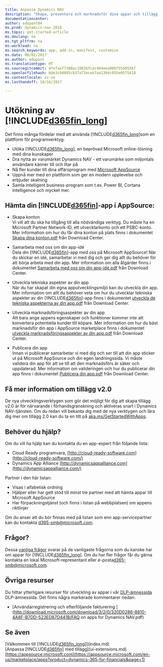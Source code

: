 ```yaml
---
title: Anpassa Dynamics NAV
description: "Skapa, presentera och marknadsför dina appar och tillägg för Dynamics NAV."
documentationcenter: 
author: edupont04
ms.prod: dynamics-nav-2018
ms.topic: get-started-article
ms.devlang: na
ms.tgt_pltfrm: na
ms.workload: na
ms.search.keywords: app, add-in, manifest, customize
ms.date: 06/02/2017
ms.author: edupont
ms.translationtype: HT
ms.sourcegitcommit: 4fefaef7380ac10836fcac404eea006f55d8556f
ms.openlocfilehash: 6de3c94885cb37a73eceb7aa139dc055e0575418
ms.contentlocale: sv-se
ms.lasthandoff: 10/16/2017

---
```

# <a name="extending-included365finlongincludesd365finlongmdmd"></a>Utökning av [!INCLUDE[d365fin_long](includes/d365fin_long_md.md)]
Det finns många fördelar med att använda [!INCLUDE[d365fin_long](includes/d365fin_long_md.md)]som en plattform för programverktyg:

* Utöka [!INCLUDE[d365fin_long](includes/d365fin_long_md.md)], en beprövad Microsoft online-lösning med dina kunskaper  
* Dra nytta av varumärket Dynamics NAV - ett varumärke som miljontals användare känner till och litar på  
* Nå fler kunder till dina affärsprogram med [Microsoft AppSource](https://appsource.microsoft.com/)  
* Uppnå mer med en plattform som ger en modern upplevelse och erbjuder skalning  
* Samla intelligent business-program som t.ex. Power BI, Cortana Intelligence och mycket mer.  

## <a name="to-bring-your-included365finincludesd365finmdmd-app-into-appsource"></a>Hämta din [!INCLUDE[d365fin](includes/d365fin_md.md)]-app i AppSource:
+ Skapa konton  
Vi vill att du ska ha tillgång till alla nödvändiga verktyg. Du måste ha en Microsoft Partner Network-ID, ett utvecklarkonto och ett PSBC-konto.
Mer information om hur du får dina konton på plats finns i dokumentet [Skapa dina konton.pdf](https://go.microsoft.com/fwlink/?linkid=841514) från Download Center.

+ Samarbeta med oss om din app-idé  
Dela din [!INCLUDE[d365fin](includes/d365fin_md.md)]-app med oss på Microsoft AppSource! När du skickar en idé, samarbetar vi med dig och ger dig allt du behöver för att börja arbeta med din app.
Mer information om alla åtgärder finns i dokumentet [Samarbeta med oss om din app-idé.pdf](https://go.microsoft.com/fwlink/?linkid=841515) från Download Center.

+ Utveckla tekniska aspekter av din app    
När du har skapat din egna apputvecklingsmiljö kan du utveckla din app.
Mer information om allt du behöver veta om hur du utvecklar tekniska aspekter av din [!INCLUDE[d365fin](includes/d365fin_md.md)]-app finns i dokumentet [utveckla de tekniska aspekterna av din app.pdf](https://go.microsoft.com/fwlink/?linkid=841516) från Download Center.

+ Utveckla marknadsföringsaspekter av din app  
Att bara ange appens egenskaper och funktioner kommer inte att konvertera potentiella kunder till köpare. Mer information om hur du bäst marknadsför din app i AppSource marketplace finns i dokumentet [utveckla marknadsföringsaspekter av din app.pdf](https://go.microsoft.com/fwlink/?linkid=841518) från Download Center.

+ Publicera din app  
Innan vi publicerar samarbetar vi med dig och ser till att din app sticker ut på Microsoft AppSource och din egen landningssida. Vi måste validera din app för att se till att den marknadsförs är säker och uppdaterad.
Mer information om valideringen och hur du publicerar din app finns i dokumentet [Publicera din app.pdf](https://go.microsoft.com/fwlink/?linkid=841517) från Download Center.

## <a name="learn-more-about-extensions-v20"></a>Få mer information om tillägg v2.0
De nya utvecklingsverktygen som gör det möjligt för dig att skapa tillägg v2.0 är för närvarande i förhandsgranskning och aktiveras snart i Dynamics NAV-tjänsten. Om du redan vill bekanta dig med de nya verktygen och lära dig mer om tillägg 2.0 kan du ta en titt på [aka.ms/GetStartedWithApps](http://aka.ms/GetStartedWithApps).  

## <a name="need-help"></a>Behöver du hjälp?
Om du vill ha hjälp kan du kontakta du en app-expert från följande lista:

* Cloud Ready programvara, [http://cloud-ready-software.com](http://cloud-ready-software.com/)  
* Dynamics App Alliance [http://dynamicsappalliance.com](http://dynamicsappalliance.com/)

Partner i den här listan:

* Visas i alfabetisk ordning  
* Hjälper eller har gett stöd till minst tre partner med att hämta appar till Microsoft AppSource  
* Har förpackningstjänst (och finns i listan på webbplatsen) om appens riktlinjer  

Om du anser att du bör finnas med på listan som enn app-servicepartner kan du kontakta [d365-smb@microsoft.com](mailto:d365-smb@microsoft.com).

## <a name="questions"></a>Frågor?
Dessa [vanliga frågor](https://go.microsoft.com/fwlink/?linkid=841520) svarar på de vanligaste frågorna som du kanske har om appar för [!INCLUDE[d365fin_long](includes/d365fin_long_md.md)]. Om du har fler frågor får du gärna kontakta en lokal Microsoft-representant eller e-posta[d365-smb@microsoft.com](mailto:d365-smb@microsoft.com).

## <a name="further-resources"></a>Övriga resurser
Du hittar ytterligare resurser för utveckling av appar i vår [DLP-ämnessida](https://mbspartner.microsoft.com/BFI/Topic/76) DLP-ämnessida. Det finns några markerade kommentarer nedan:
-   [Användarregistrering och efterföljande fakturering ](http://download.microsoft.com/download/3/2/0/320D0286-8810-4A8F-B7DD-523ED87D441B/FAQ on apps for Dynamics NAV.pdf)



## <a name="see-also"></a>Se även
[Välkommen till [!INCLUDE[d365fin_long](includes/d365fin_long_md.md)]](index.md)  
[Anpassa [!INCLUDE[d365fin](includes/d365fin_md.md)] med tillägg](ui-extensions.md)  
[https://appsource.microsoft.com](https://appsource.microsoft.com/en-us/marketplace/apps?product=dynamics-365-for-financials&page=1)

